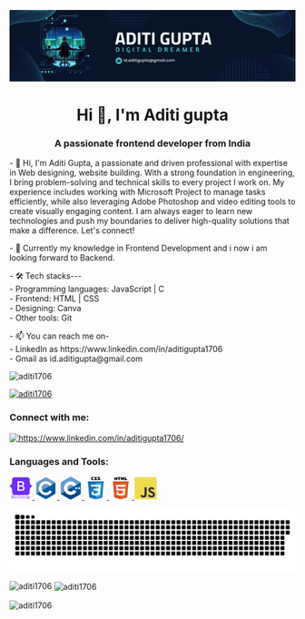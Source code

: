 ![logo](https://github.com/aditi1706/aditi1706/blob/main/banner.png)
<h1 align="center">Hi 👋, I'm Aditi gupta</h1>
<h3 align="center">A passionate frontend developer from India</h3>
<img align="right" width="400px" src="https://i.pinimg.com/originals/75/8f/1c/758f1cd8cede9c3e4711306fc030f4ce.gif" alt="" srcset="">

<p align="left">- 🔭 Hi, I'm Aditi Gupta, a passionate and driven professional with expertise in Web designing, website building. With a strong foundation in engineering, I bring problem-solving and technical skills to every project I work on. My experience includes working with Microsoft Project to manage tasks efficiently, while also leveraging Adobe Photoshop and video editing tools to create visually engaging content. I am always eager to learn new technologies and push my boundaries to deliver high-quality solutions that make a difference. Let's connect!
</p>
<p align="left">- 🌱 Currently my knowledge in Frontend Development and i now i am looking forward to Backend. </p>
<p align="left">- 🛠️ Tech stacks---<br>
    - Programming languages: JavaScript | C<br>
    - Frontend: HTML | CSS<br>
    - Designing: Canva <br>
    - Other tools: Git</p>
<p align="left">- 📫 You can reach me on- <br>
    -  LinkedIn as https://www.linkedin.com/in/aditigupta1706 <br>
    -  Gmail as id.aditigupta@gmail.com</p>

<p align="left"> <img src="https://komarev.com/ghpvc/?username=aditi1706&label=Profile%20views&color=0e75b6&style=flat" alt="aditi1706" /> </p>

<p align="left"> <a href="https://github.com/ryo-ma/github-profile-trophy"><img src="https://github-profile-trophy.vercel.app/?username=aditi1706" alt="aditi1706" /></a> </p>

<h3 align="left">Connect with me:</h3>
<p align="left">
<a href="https://linkedin.com/in/https://www.linkedin.com/in/aditigupta1706/" target="blank"><img align="center" src="https://raw.githubusercontent.com/rahuldkjain/github-profile-readme-generator/master/src/images/icons/Social/linked-in-alt.svg" alt="https://www.linkedin.com/in/aditigupta1706/" height="30" width="40" /></a>
</p>


<h3 align="left">Languages and Tools:</h3>
<p align="left"> <a href="https://getbootstrap.com" target="_blank" rel="noreferrer"> <img src="https://raw.githubusercontent.com/devicons/devicon/master/icons/bootstrap/bootstrap-plain-wordmark.svg" alt="bootstrap" width="40" height="40"/> </a> <a href="https://www.cprogramming.com/" target="_blank" rel="noreferrer"> <img src="https://raw.githubusercontent.com/devicons/devicon/master/icons/c/c-original.svg" alt="c" width="40" height="40"/> </a> <a href="https://www.w3schools.com/cpp/" target="_blank" rel="noreferrer"> <img src="https://raw.githubusercontent.com/devicons/devicon/master/icons/cplusplus/cplusplus-original.svg" alt="cplusplus" width="40" height="40"/> </a> <a href="https://www.w3schools.com/css/" target="_blank" rel="noreferrer"> <img src="https://raw.githubusercontent.com/devicons/devicon/master/icons/css3/css3-original-wordmark.svg" alt="css3" width="40" height="40"/> </a> <a href="https://www.w3.org/html/" target="_blank" rel="noreferrer"> <img src="https://raw.githubusercontent.com/devicons/devicon/master/icons/html5/html5-original-wordmark.svg" alt="html5" width="40" height="40"/> </a> <a href="https://developer.mozilla.org/en-US/docs/Web/JavaScript" target="_blank" rel="noreferrer"> <img src="https://raw.githubusercontent.com/devicons/devicon/master/icons/javascript/javascript-original.svg" alt="javascript" width="40" height="40"/> </a> </p>


<!-- Snake -->
<div align="center">
    
  ![snake gif](https://github.com/aditi1706/aditi1706/blob/output/github-snake.svg)
</div>

<p><img align="left" src="https://github-readme-stats.vercel.app/api/top-langs?username=aditi1706&show_icons=true&locale=en&layout=compact" alt="aditi1706" /></p>

<p>&nbsp;<img align="center" src="https://github-readme-stats.vercel.app/api?username=aditi1706&show_icons=true&locale=en" alt="aditi1706" /></p>
<p><img align="center" src="https://github-readme-streak-stats.herokuapp.com/?user=aditi1706&" alt="aditi1706" /></p>

